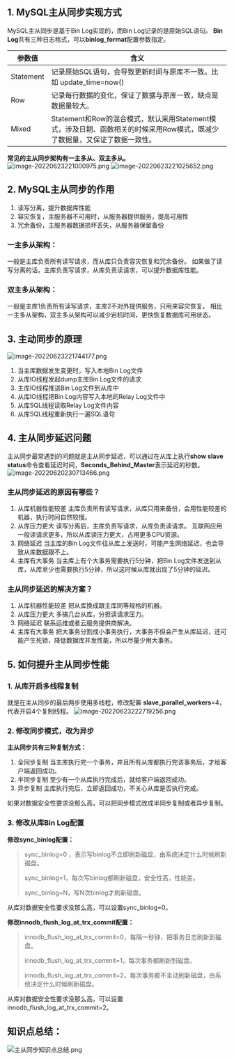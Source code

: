 ## 1. MySQL主从同步实现方式
MySQL主从同步是基于Bin Log实现的，而Bin Log记录的是原始SQL语句。
**Bin Log**共有三种日志格式，可以**binlog_format**配置参数指定。

| 参数值 | 含义 |
| --- | --- |
| Statement | 记录原始SQL语句，会导致更新时间与原库不一致。比如 update_time=now()
| Row | 记录每行数据的变化，保证了数据与原库一致，缺点是数据量较大。 |
| Mixed | Statement和Row的混合模式，默认采用Statement模式，涉及日期、函数相关的时候采用Row模式，既减少了数据量，又保证了数据一致性。 |

**常见的主从同步架构有一主多从、双主多从。**
![image-20220623221000975.png](https://javabaguwen.com/img/MySQL%E4%B8%BB%E5%8A%A8%E5%90%8C%E6%AD%A51.png)
![image-20220623221025652.png](https://javabaguwen.com/img/MySQL%E4%B8%BB%E5%8A%A8%E5%90%8C%E6%AD%A52.png)

## 2. MySQL主从同步的作用

1. 读写分离，提升数据库性能
2. 容灾恢复，主服务器不可用时，从服务器提供服务，提高可用性
3. 冗余备份，主服务器数据损坏丢失，从服务器保留备份
### 一主多从架构：
一般是主库负责所有读写请求，而从库只负责容灾恢复和冗余备份。
如果做了读写分离的话，主库负责写请求，从库负责读请求，可以提升数据库性能。
### 双主多从架构：
一般是主库1负责所有读写请求，主库2不对外提供服务，只用来容灾恢复。
相比一主多从架构，双主多从架构可以减少宕机时间，更快恢复数据库可用状态。
## 3. 主动同步的原理
![image-20220623221744177.png](https://javabaguwen.com/img/MySQL%E4%B8%BB%E5%8A%A8%E5%90%8C%E6%AD%A53.png)

1.  当主库数据发生变更时，写入本地Bin Log文件 
2.  从库IO线程发起dump主库Bin Log文件的请求 
3.  主库IO线程推送Bin Log文件到从库中 
4.  从库IO线程把Bin Log内容写入本地的Relay Log文件中 
5.  从库SQL线程读取Relay Log文件内容 
6.  从库SQL线程重新执行一遍SQL语句 

## 4. 主从同步延迟问题
主从同步最常遇到的问题就是主从同步延迟，可以通过在从库上执行**show slave status**命令查看延迟时间，**Seconds_Behind_Master**表示延迟的秒数。
![image-20220620230713466.png](https://javabaguwen.com/img/MySQL%E4%B8%BB%E5%8A%A8%E5%90%8C%E6%AD%A54.png)

### 主从同步延迟的原因有哪些？

1.  从库机器性能较差
主库负责所有读写请求，从库只用来备份，会用性能较差的机器，执行时间自然较慢。 
2.  从库压力更大
读写分离后，主库负责写请求，从库负责读请求。
互联网应用一般读请求更多，所以从库读压力更大，占用更多CPU资源。 
3.  网络延迟
当主库的Bin Log文件往从库上发送时，可能产生网络延迟，也会导致从库数据跟不上。 
4.  主库有大事务
当主库上有个大事务需要执行5分钟，把Bin Log文件发送到从库，从库至少也需要执行5分钟，所以这时候从库就出现了5分钟的延迟。 

### **主从同步延迟的解决方案？**

1.  从库机器性能较差
把从库换成跟主库同等规格的机器。 
2.  从库压力更大
多搞几台从库，分担读请求压力。 
3.  网络延迟
联系运维或者云服务提供商解决。 
4.  主库有大事务
把大事务分割成小事务执行，大事务不但会产生从库延迟，还可能产生死锁，降低数据库并发性能，所以尽量少用大事务。 
## 5. 如何提升主从同步性能
### 1. 从库开启多线程复制
就是在主从同步的最后两步使用多线程，修改配置 **slave_parallel_workers**=4，代表开启4个复制线程。
![image-20220623222719256.png](https://javabaguwen.com/img/MySQL%E4%B8%BB%E5%8A%A8%E5%90%8C%E6%AD%A55.png)

### 2. 修改同步模式，改为异步
**主从同步共有三种复制方式：**

1.  全同步复制
当主库执行完一个事务，并且所有从库都执行完该事务后，才给客户端返回成功。 
2.  半同步复制
至少有一个从库执行完成后，就给客户端返回成功。 
3.  异步复制
主库执行完后，立即返回成功，不关心从库是否执行完成。 

如果对数据安全性要求没那么高，可以把同步模式改成半同步复制或者异步复制。

### 3. 修改从库Bin Log配置
**修改sync_binlog配置：**
> sync_binlog=0 ，表示写binlog不立即刷新磁盘，由系统决定什么时候刷新磁盘。
> 
> sync_binlog=1，每次写binlog都刷新磁盘，安全性高，性能差。 
> 
> sync_binlog=N，写N次binlog才刷新磁盘。

从库对数据安全性要求没那么高，可以设置sync_binlog=0。

**修改innodb_flush_log_at_trx_commit配置：**
> innodb_flush_log_at_trx_commit=0，每隔一秒钟，把事务日志刷新到磁盘。
> 
> innodb_flush_log_at_trx_commit=1，每次事务都刷新到磁盘。
> 
> innodb_flush_log_at_trx_commit=2，每次事务都不主动刷新磁盘，由系统决定什么时候刷新磁盘。

从库对数据安全性要求没那么高，可以设置innodb_flush_log_at_trx_commit=2。
## 知识点总结：
![主从同步知识点总结.png](https://javabaguwen.com/img/MySQL%E4%B8%BB%E5%8A%A8%E5%90%8C%E6%AD%A5%E6%80%BB%E7%BB%93.png)
